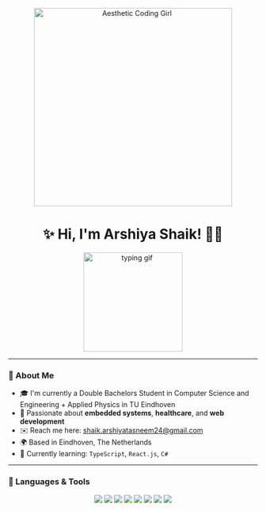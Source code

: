 <p align="center">
  <img src="https://media.giphy.com/media/L1R1tvI9svkIWwpVYr/giphy.gif" width="400" alt="Aesthetic Coding Girl" />
</p>


<h1 align="center">✨ Hi, I'm Arshiya Shaik! 👩‍💻</h1>

<p align="center">
  <img src="https://media.giphy.com/media/QssGEmpkyEOhBCb7e1/giphy.gif" width="200" alt="typing gif" />
</p>

---

### 🌸 About Me

- 🎓 I'm currently a Double Bachelors Student in Computer Science and Engineering +  Applied Physics in TU Eindhoven
- 💖 Passionate about **embedded systems**, **healthcare**, and **web development**
- ✉️ Reach me here: shaik.arshiyatasneem24@gmail.com
- 🌍 Based in Eindhoven, The Netherlands 
- 🧠 Currently learning: `TypeScript`, `React.js`, `C#`

---

### 🌸 Languages & Tools

<p align="center">
  <img src="https://img.shields.io/badge/Python-3776AB?style=flat-square&logo=python&logoColor=white" />
  <img src="https://img.shields.io/badge/JavaScript-F7DF1E?style=flat-square&logo=javascript&logoColor=black" />
  <img src="https://img.shields.io/badge/C++-00599C?style=flat-square&logo=cplusplus&logoColor=white" />
  <img src="https://img.shields.io/badge/HTML5-E34F26?style=flat-square&logo=html5&logoColor=white" />
  <img src="https://img.shields.io/badge/CSS3-1572B6?style=flat-square&logo=css3&logoColor=white" />
  <img src="https://img.shields.io/badge/VS_Code-007ACC?style=flat-square&logo=visual-studio-code&logoColor=white" />
  <img src="https://img.shields.io/badge/Git-F05032?style=flat-square&logo=git&logoColor=white" />
  <img src="https://img.shields.io/badge/GitHub-181717?style=flat-square&logo=github&logoColor=white" />
</p>
